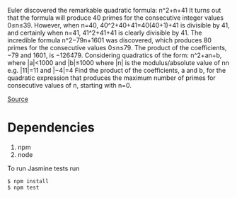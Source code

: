 Euler discovered the remarkable quadratic formula:
n^2+n+41
It turns out that the formula will produce 40 primes for the consecutive integer values 0≤n≤39. However, when n=40, 40^2+40+41=40(40+1)+41 is divisible by 41, and certainly when n=41, 41^2+41+41 is clearly divisible by 41.
The incredible formula n^2−79n+1601 was discovered, which produces 80 primes for the consecutive values 0≤n≤79. The product of the coefficients, −79 and 1601, is −126479.
Considering quadratics of the form:
n^2+an+b, where |a|<1000 and |b|≤1000
where |n| is the modulus/absolute value of nn
e.g. |11|=11 and |−4|=4
Find the product of the coefficients, a and b, for the quadratic expression that produces the maximum number of primes for consecutive values of n, starting with n=0.

[Source](https://projecteuler.net/problem=27)

# Dependencies
1. npm
1. node

To run Jasmine tests run
```
$ npm install
$ npm test
```

